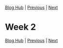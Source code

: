 [Blog Hub](../index) | [Previous](week1) | [Next](week3)

# Week 2

[Blog Hub](../index) | [Previous](week1) | [Next](week3)
